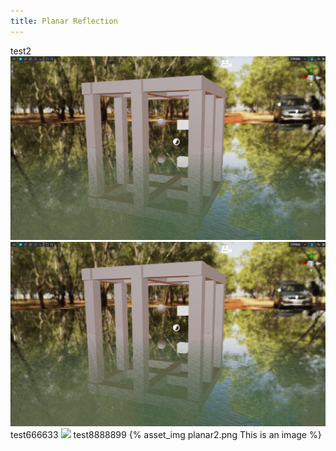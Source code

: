 ```yaml
---
title: Planar Reflection
---
```

test2
<img src="planar2.png">
<img src="planar2.png" alt="miaoshusha">
test666633
![](planar-1.png)
test8888899
{% asset_img planar2.png This is an image %}

